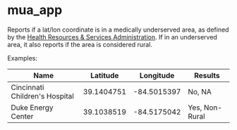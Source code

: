 # mua_app

Reports if a lat/lon coordinate is in a medically underserved area, as defined by the [Health Resources & Services Administration](https://data.hrsa.gov/data/download). If in an underserved area, it also reports if the area is considered rural.

Examples:

| **Name** |  **Latitude** | **Longitude** | **Results** | 
|----------|---------------|---------------|-------------|
Cincinnati Children's Hospital | 39.1404751 | -84.5015397 | No, NA 
Duke Energy Center | 39.1038519 | -84.5175042 | Yes, Non-Rural 
